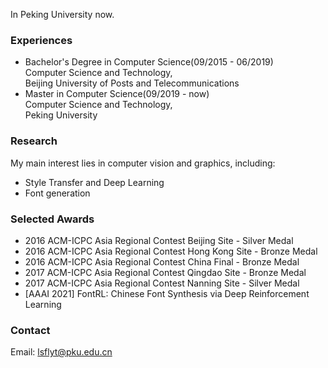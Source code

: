 In Peking University now.
### Experiences
* Bachelor's Degree in Computer Science(09/2015 - 06/2019) <br/>
Computer Science and Technology,<br/>
Beijing University of Posts and Telecommunications
* Master in Computer Science(09/2019 - now) <br/>
Computer Science and Technology,<br/>
Peking University

### Research
My main interest lies in computer vision and graphics, including:

* Style Transfer and Deep Learning
* Font generation

### Selected Awards
* 2016 ACM-ICPC Asia Regional Contest Beijing Site - Silver Medal
* 2016 ACM-ICPC Asia Regional Contest Hong Kong Site - Bronze Medal
* 2016 ACM-ICPC Asia Regional Contest China Final - Bronze Medal
* 2017 ACM-ICPC Asia Regional Contest Qingdao Site - Bronze Medal
* 2017 ACM-ICPC Asia Regional Contest Nanning Site - Silver Medal
* [AAAI 2021] FontRL: Chinese Font Synthesis via Deep Reinforcement Learning

### Contact
Email: lsflyt@pku.edu.cn

